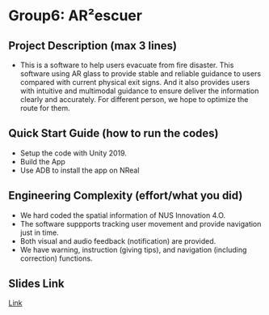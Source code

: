 # Group6: AR²escuer

## Project Description (max 3 lines)
- This is a software to help users evacuate from fire disaster. This software using AR glass to provide stable and reliable guidance to users compared with current physical exit signs. And it also provides users with intuitive and multimodal guidance to ensure deliver the information clearly and accurately. For different person, we hope to optimize the route for them.

## Quick Start Guide (how to run the codes)
- Setup the code with Unity 2019.
- Build the App
- Use ADB to install the app on NReal

## Engineering Complexity (effort/what you did)
- We hard coded the spatial information of NUS Innovation 4.O.
- The software suppports tracking user movement and provide navigation just in time.
- Both visual and audio feedback (notification) are provided.
- We have warning, instruction (giving tips), and navigation (including correction) functions.

## Slides Link
[Link](https://docs.google.com/presentation/d/1owkUnGaff20H45DOr6p4lPeKmdNuIRInWyszojVcpcU/edit?usp=sharing)

